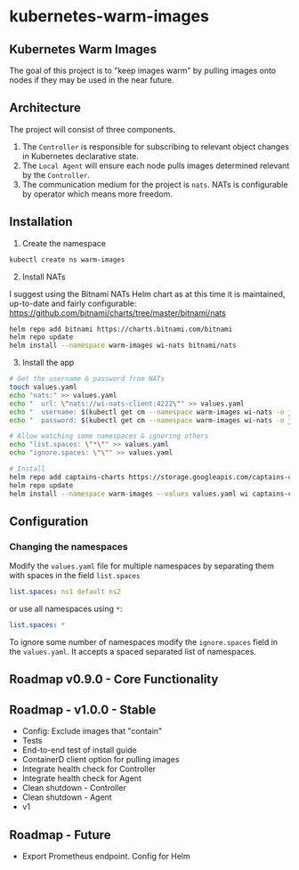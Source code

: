 # kubernetes-warm-images

## Kubernetes Warm Images

The goal of this project is to "keep images warm" by pulling images onto nodes if they may be used in the near future.

## Architecture

The project will consist of three components.

1. The `Controller` is responsible for subscribing to relevant object changes in Kubernetes declarative state.
2. The `Local Agent` will ensure each node pulls images determined relevant by the `Controller`.
3. The communication medium for the project is `nats`. NATs is configurable by operator which means more freedom.

## Installation

1. Create the namespace

```bash
kubectl create ns warm-images
```   

2. Install NATs

I suggest using the Bitnami NATs Helm chart as at this time it is maintained, up-to-date and fairly
configurable: https://github.com/bitnami/charts/tree/master/bitnami/nats

```bash
helm repo add bitnami https://charts.bitnami.com/bitnami
helm repo update
helm install --namespace warm-images wi-nats bitnami/nats
```

3. Install the app

```bash
# Get the username & password from NATs
touch values.yaml
echo "nats:" >> values.yaml
echo "  url: \"nats://wi-nats-client:4222\"" >> values.yaml
echo "  username: $(kubectl get cm --namespace warm-images wi-nats -o jsonpath='{.data.*}' | grep -m 1 user | awk '{print $2}')" >> values.yaml 
echo "  password: $(kubectl get cm --namespace warm-images wi-nats -o jsonpath='{.data.*}' | grep -m 1 password | awk '{print $2}')" >> values.yaml

# Allow watching some namespaces & ignoring others
echo "list.spaces: \"*\"" >> values.yaml
echo "ignore.spaces: \"\"" >> values.yaml

# Install 
helm repo add captains-charts https://storage.googleapis.com/captains-charts
helm repo update
helm install --namespace warm-images --values values.yaml wi captains-charts/warm-images
```   

## Configuration

### Changing the namespaces

Modify the `values.yaml` file for multiple namespaces by separating them with spaces in the field `list.spaces`

```yaml
list.spaces: ns1 default ns2
```

or use all namespaces using `*`:

```yaml
list.spaces: *
```

To ignore some number of namespaces modify the `ignore.spaces` field in the `values.yaml`. It accepts a spaced separated list of namespaces.

## Roadmap v0.9.0 - Core Functionality

## Roadmap - v1.0.0 - Stable
- Config: Exclude images that "contain"
- Tests
- End-to-end test of install guide
- ContainerD client option for pulling images
- Integrate health check for Controller
- Integrate health check for Agent
- Clean shutdown - Controller
- Clean shutdown - Agent
- v1

## Roadmap - Future
- Export Prometheus endpoint. Config for Helm
